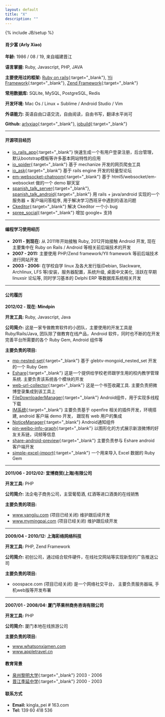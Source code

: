 ```yaml
---
layout: default
title: "X"
description: ""
---
```

{% include JB/setup %}


#### 肖少富 (Arly Xiao)

**年龄:** 1986 / 08 / 19, 来自福建晋江

**语言掌握:** Ruby, Javascript, PHP, JAVA

**主要使用过的框架:** 
[Ruby on rails](http://rubyonrails.org/){:target="_blank"}, 
[Yii Framework](http://www.yiiframework.com/){:target="_blank"}, 
[Zend Framework](http://framework.zend.com/){:target="_blank"}

**常用数据库:** SQLite, MySQL, PostgreSQL, Redis

**开发环境:** Mac Os / Linux + Sublime / Android Studio / Vim

**外语能力:** 英语自由口语交流，自由阅读，自由书写，翻译水平尚可


**Github:** 
[arlyxiao](https://github.com/arlyxiao){:target="_blank"}, 
[iobuild](https://github.com/iobuild){:target="_blank"}



***




#### 开源项目经历

* [io_rails_app](https://github.com/iobuild/io_rails_app){:target="_blank"} 快速生成一个有用户登录注册，后台管理，默认bootstrap模板等许多基本网站特性的应用
* [io_spider](https://github.com/iobuild/io_spider){:target="_blank"} 基于 mechanize 开发的网页爬虫工具
* [io_ask](https://github.com/iobuild/io_ask){:target="_blank"} 基于 rails engine 开发的轻量型论坛
* [em-websocket-chatroom](https://github.com/arlyxiao/em-websocket-chatroom){:target="_blank"} 基于 html5/websocket/em-websocket 做的一个 demo 聊天室
* [spanish_talk_server](https://github.com/arlyxiao/spanish_talk_server){:target="_blank"}, [spanish_talk_android](https://github.com/arlyxiao/spanish_talk_android){:target="_blank"} 用 rails + java/android 实现的一个服务器 + 客户端问答程序, 用于解决学习西班牙中遇到的语法问题
* [Ckeditor](https://github.com/galetahub/ckeditor/pull/489){:target="_blank"} 解决 Ckeditor 一个小 bug
* [spree_social](https://github.com/spree-contrib/spree_social/pull/45){:target="_blank"} 增加 google+ 支持



***



#### 编程学习使用经历
* **2011 - 到现在:** 从 2011年开始接触 Ruby,  2012开始接触 Android 开发, 现在主要集中在 Ruby on Rails / Android 等相关前后端技术的开发
* **2007 - 2011:**  主要使用 PHP/Zend framework/YII framework 等前后端技术进行网站开发
* **2003 - 2006:**  在学校自学 linux 及各大发行版(Debian, Slackware, Archlinux, LFS 等)安装，服务器配置，系统升级, 桌面中文美化, 活跃在早期 linuxsir 论坛等, 同时学习基本的 Delphi ERP 等数据库系统相关开发


***




#### 公司履历
**2012/02 - 现在: Mindpin**

**开发工具:** Ruby, Javascript, Java

**公司简介:** 这是一家专做教育软件的小团队，主要使用的开发工具是 Ruby/Rails/Java, 团队除了做教育在线产品，Android 软件，同时也不断的在开发完善平台所需要的各个 Ruby Gem, Android 组件等

**主要负责的项目:**

* [mp-nested-set](https://github.com/mindpin/mp-nested-set){:target="_blank"} 基于 glebtv-mongoid_nested_set 开发的一个 Ruby Gem
* [Eshare](https://github.com/mindpin/eshare){:target="_blank"} 这是一个提供给学校老师跟学生用的校内教学管理系统. 主要负责该系统各个模块的开发
* [web-url-collector](https://github.com/mindpin/web-url-collector){:target="_blank"} 这是一个书签收藏工具. 主要负责把微博登录集成到该工具上
* [FileDownloaderManager](https://github.com/mindpin/FileDownloaderManager){:target="_blank"} Android组件，用于实现多线程下载
* [IM系统](https://github.com/mindpin/knowledge-space-net-lib/wiki/%E5%9C%A8%E7%8E%B0%E6%9C%89web%E6%9C%8D%E5%8A%A1%E4%B8%8B%E9%83%A8%E7%BD%B2openfire%E5%B9%B6%E6%95%B4%E5%90%88%E7%94%A8%E6%88%B7%E7%9A%84%E6%96%B9%E6%A1%88){:target="_blank"} 主要负责基于 openfire 相关的插件开发，环境搭建, android 客户端 demo 开发， 跟现有 web 用户的集成
* [NoticeManager](https://github.com/mindpin/NoticeManager){:target="_blank"} Android通知组件
* [pin-weibo-info-graph](https://github.com/mindpin/pin-weibo-info-graph){:target="_blank"} 以图形化的方式展示新浪微博的好友关系链，词频等信息
* [share-android-preview](https://github.com/mindpin/eshare-android-preview){:target="_blank"} 主要负责参与 Eshare android 客户端开发
* [simple-excel-import](https://github.com/mindpin/simple-excel-import){:target="_blank"} 一个用来导入 Excel 数据的 Ruby Gem


***

**2011/06 - 2012/02: 宜博商贸(上海)有限公司**

**开发工具:** PHP

**公司简介:** 法企电子商务公司，主营葡萄酒, 红酒等进口酒类的在线销售

**主要负责的项目:**

* www.yangjiu.com (项目已经关闭) 维护跟后续开发
* www.mymingpai.com (项目已经关闭) 维护跟后续开发


***



**2009/04 - 2010/12: 上海彩络网络科技**

**开发工具:** PHP, Zend Framework

**公司简介:** 初创公司，通过结合软件硬件，在线社交网站等实现新型的广告推送公司

**主要负责的项目:**

* ooospace.com (项目已经关闭) 是一个网络社交平台， 主要负责服务器端, 手机web版等开发布署




***



**2007/01 - 2008/04: 厦门苹果林商务咨询有限公司**

**开发工具:** PHP

**公司简介:** 厦门本地在线旅游公司

**主要负责的项目:**

* www.whatsonxiamen.com
* www.appletravel.cn



#### 教育背景
* [泉州黎明大学](http://www.lmu.cn){:target="_blank"} 2003 - 2006
* [晋江季延中学](http://www.jjjy.net){:target="_blank"} 2000 - 2003




#### 联系方式
* **Email:** kingla_pei # 163.com
* **Tel:** 139 60 418 536

